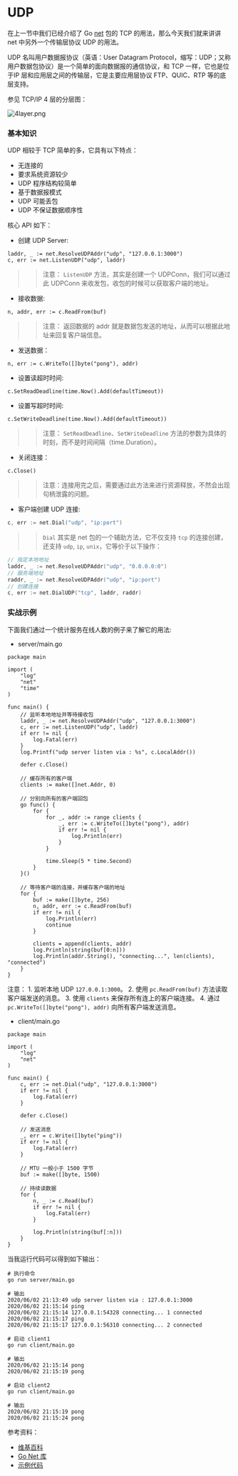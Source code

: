 # UDP

在上一节中我们已经介绍了 Go [net](https://golang.org/pkg/net/) 包的 TCP 的用法，那么今天我们就来讲讲 net 中另外一个传输层协议 UDP 的用法。

UDP 名叫用户数据报协议（英语：User Datagram Protocol，缩写：UDP；又称用户数据包协议）是一个简单的面向数据报的通信协议，和 TCP 一样，它也是位于IP 层和应用层之间的传输层，它是主要应用层协议 FTP、QUIC、RTP 等的底层支持。

参见 TCP/IP 4 层的分层图：

![4layer.png](4layer.png)

### 基本知识

UDP 相较于 TCP 简单的多，它具有以下特点：

- 无连接的
- 要求系统资源较少 
- UDP 程序结构较简单 
- 基于数据报模式
- UDP 可能丢包 
- UDP 不保证数据顺序性 

核心 API 如下：

- 创建 UDP Server:

```
laddr, _ := net.ResolveUDPAddr("udp", "127.0.0.1:3000")
c, err := net.ListenUDP("udp", laddr)
```

>> 注意： `ListenUDP` 方法，其实是创建一个 UDPConn，我们可以通过此 UDPConn 来收发包，收包的时候可以获取客户端的地址。 

- 接收数据:

```
n, addr, err := c.ReadFrom(buf)
```

>> 注意： 返回数据的 addr 就是数据包发送的地址，从而可以根据此地址来回复客户端信息。 

- 发送数据：

```
n, err := c.WriteTo([]byte("pong"), addr)
```

- 设置读超时时间:

```
c.SetReadDeadline(time.Now().Add(defaultTimeout))
```

- 设置写超时时间:

```
c.SetWriteDeadline(time.Now().Add(defaultTimeout))
```

>> 注意： `SetReadDeadline`、`SetWriteDeadline` 方法的参数为具体的时刻，而不是时间间隔（time.Duration）。

- 关闭连接：

```
c.Close()
```

>> 注意：连接用完之后，需要通过此方法来进行资源释放，不然会出现句柄泄露的问题。

- 客户端创建 UDP 连接:

```go
c, err := net.Dial("udp", "ip:port")
```

>>  `Dial` 其实是 net 包的一个辅助方法，它不仅支持 `tcp` 的连接创建，还支持 `udp`, `ip`, `unix`，它等价于以下操作：

```go
// 指定本地地址
laddr, _ := net.ResolveUDPAddr("udp", "0.0.0.0:0")
// 服务端地址
raddr, _ := net.ResolveUDPAddr("udp", "ip:port")
// 创建连接
c, err := net.DialUDP("tcp", laddr, raddr)
```


### 实战示例

下面我们通过一个统计服务在线人数的例子来了解它的用法:

- server/main.go

```golang
package main

import (
	"log"
	"net"
	"time"
)

func main() {
	// 监听本地地址并等待接收包
	laddr, _ := net.ResolveUDPAddr("udp", "127.0.0.1:3000")
	c, err := net.ListenUDP("udp", laddr)
	if err != nil {
		log.Fatal(err)
	}
	log.Printf("udp server listen via : %s", c.LocalAddr())

	defer c.Close()

	// 缓存所有的客户端
	clients := make([]net.Addr, 0)

	// 分别向所有的客户端回包
	go func() {
		for {
			for _, addr := range clients {
				_, err := c.WriteTo([]byte("pong"), addr)
				if err != nil {
					log.Println(err)
				}
			}

			time.Sleep(5 * time.Second)
		}
	}()

	// 等待客户端的连接，并缓存客户端的地址
	for {
		buf := make([]byte, 256)
		n, addr, err := c.ReadFrom(buf)
		if err != nil {
			log.Println(err)
			continue
		}

		clients = append(clients, addr)
		log.Println(string(buf[0:n]))
		log.Println(addr.String(), "connecting...", len(clients), "connected")
	}
}
```

注意：
	1. 监听本地 UDP `127.0.0.1:3000`。
	2. 使用 `pc.ReadFrom(buf)` 方法读取客户端发送的消息。
	3. 使用 `clients` 来保存所有连上的客户端连接。
	4. 通过 `pc.WriteTo([]byte("pong"), addr)` 向所有客户端发送消息。

- client/main.go

```golang
package main

import (
	"log"
	"net"
)

func main() {
	c, err := net.Dial("udp", "127.0.0.1:3000")
	if err != nil {
		log.Fatal(err)
	}

	defer c.Close()

	// 发送消息
	_, err = c.Write([]byte("ping"))
	if err != nil {
		log.Fatal(err)
	}

	// MTU 一般小于 1500 字节
	buf := make([]byte, 1500)

	// 持续读数据
	for {
		n, _ := c.Read(buf)
		if err != nil {
			log.Fatal(err)
		}

		log.Println(string(buf[:n]))
	}
}
```

当我运行代码可以得到如下输出：

```
# 执行命令
go run server/main.go

# 输出
2020/06/02 21:13:49 udp server listen via : 127.0.0.1:3000
2020/06/02 21:15:14 ping
2020/06/02 21:15:14 127.0.0.1:54328 connecting... 1 connected
2020/06/02 21:15:17 ping
2020/06/02 21:15:17 127.0.0.1:56310 connecting... 2 connected
```

```
# 启动 client1
go run client/main.go

# 输出
2020/06/02 21:15:14 pong
2020/06/02 21:15:19 pong
```

```
# 启动 client2
go run client/main.go

# 输出
2020/06/02 21:15:19 pong
2020/06/02 21:15:24 pong
```

参考资料：

- [维基百科](https://zh.wikipedia.org/wiki/%E7%94%A8%E6%88%B7%E6%95%B0%E6%8D%AE%E6%8A%A5%E5%8D%8F%E8%AE%AE)
- [Go Net 库](https://golang.org/pkg/net)
- [示例代码](https://github.com/binatify/importgo/tree/master/src/ch10/udp)